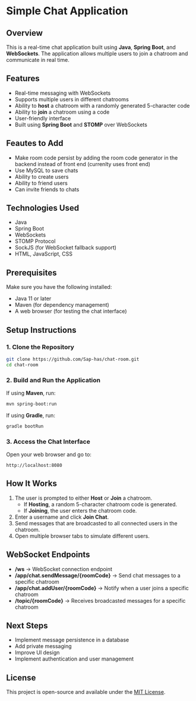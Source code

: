 # Simple Chat Application

## Overview
This is a real-time chat application built using **Java**, **Spring Boot**, and **WebSockets**. The application allows multiple users to join a chatroom and communicate in real time.

## Features
- Real-time messaging with WebSockets
- Supports multiple users in different chatrooms
- Ability to **host** a chatroom with a randomly generated 5-character code
- Ability to **join** a chatroom using a code
- User-friendly interface
- Built using **Spring Boot** and **STOMP** over WebSockets

## Feautes to Add
- Make room code persist by adding the room code generator in the backend instead of front end (currenlty uses front end)
- Use MySQL to save chats
- Ability to create users
- Ability to friend users
- Can invite friends to chats


## Technologies Used
- Java
- Spring Boot
- WebSockets
- STOMP Protocol
- SockJS (for WebSocket fallback support)
- HTML, JavaScript, CSS

## Prerequisites
Make sure you have the following installed:
- Java 11 or later
- Maven (for dependency management)
- A web browser (for testing the chat interface)

## Setup Instructions

### 1. Clone the Repository
```sh
git clone https://github.com/Sap-has/chat-room.git
cd chat-room
```

### 2. Build and Run the Application
If using **Maven**, run:
```sh
mvn spring-boot:run
```
If using **Gradle**, run:
```sh
gradle bootRun
```

### 3. Access the Chat Interface
Open your web browser and go to:
```
http://localhost:8080
```

## How It Works
1. The user is prompted to either **Host** or **Join** a chatroom.
   - If **Hosting**, a random 5-character chatroom code is generated.
   - If **Joining**, the user enters the chatroom code.
2. Enter a username and click **Join Chat**.
3. Send messages that are broadcasted to all connected users in the chatroom.
4. Open multiple browser tabs to simulate different users.

## WebSocket Endpoints
- **/ws** → WebSocket connection endpoint
- **/app/chat.sendMessage/{roomCode}** → Send chat messages to a specific chatroom
- **/app/chat.addUser/{roomCode}** → Notify when a user joins a specific chatroom
- **/topic/{roomCode}** → Receives broadcasted messages for a specific chatroom

## Next Steps
- Implement message persistence in a database
- Add private messaging
- Improve UI design
- Implement authentication and user management

## License
This project is open-source and available under the [MIT License](LICENSE).

